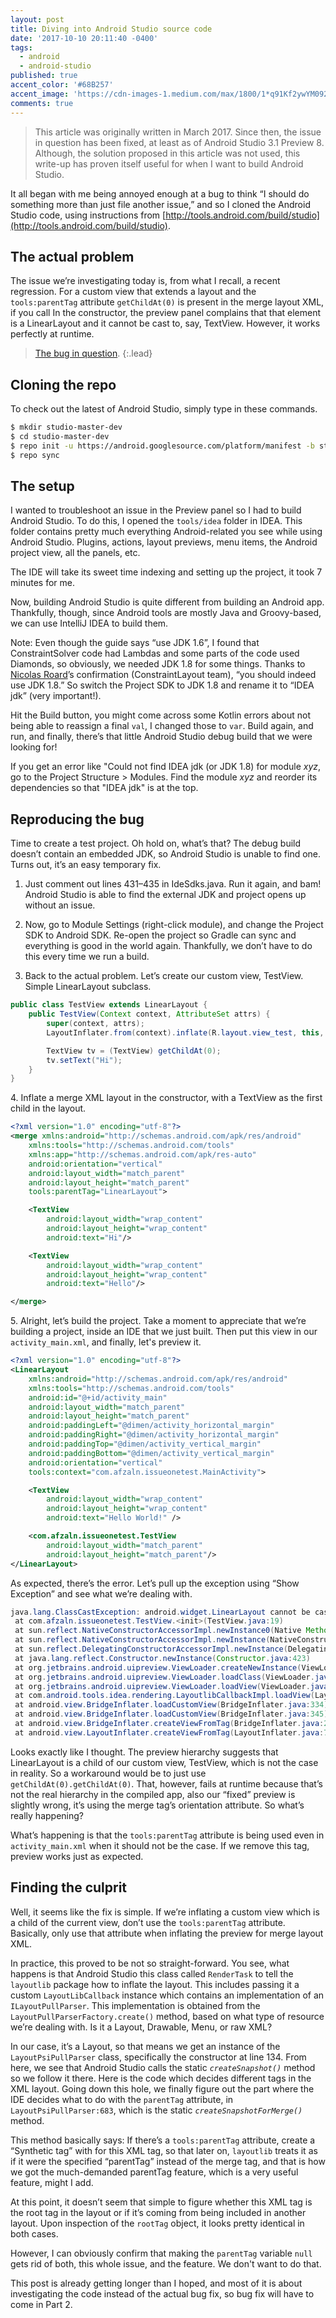 ```yaml
---
layout: post
title: Diving into Android Studio source code
date: '2017-10-10 20:11:40 -0400'
tags:
  - android
  - android-studio
published: true
accent_color: '#68B257'
accent_image: 'https://cdn-images-1.medium.com/max/1800/1*q91Kf2ywYM092vW0_VzYnA.png'
comments: true
---
```


> This article was originally written in March 2017. Since then, the issue in question has been fixed, at least as of Android Studio 3.1 Preview 8. Although, the solution proposed in this article was not used, this write-up has proven itself useful for when I want to build Android Studio.

It all began with me being annoyed enough at a bug to think “I should do something more than just file another issue,” and so I cloned the Android Studio code, using instructions from [http://tools.android.com/build/studio](http://tools.android.com/build/studio).

## The actual problem

The issue we’re investigating today is, from what I recall, a recent regression. For a custom view that extends a layout and the `tools:parentTag` attribute `getChildAt(0)` is present in the merge layout XML, if you call In the constructor, the preview panel complains that that element is a LinearLayout and it cannot be cast to, say, TextView. However, it works perfectly at runtime.

> [The bug in question](https://code.google.com/p/android/issues/detail?id=230604).
> {:.lead}

## Cloning the repo

To check out the latest of Android Studio, simply type in these commands.

```sh
$ mkdir studio-master-dev
$ cd studio-master-dev
$ repo init -u https://android.googlesource.com/platform/manifest -b studio-master-dev
$ repo sync
```

## The setup

I wanted to troubleshoot an issue in the Preview panel so I had to build Android Studio. To do this, I opened the `tools/idea` folder in IDEA. This folder contains pretty much everything Android-related you see while using Android Studio. Plugins, actions, layout previews, menu items, the Android project view, all the panels, etc.

The IDE will take its sweet time indexing and setting up the project, it took 7 minutes for me.

Now, building Android Studio is quite different from building an Android app. Thankfully, though, since Android tools are mostly Java and Groovy-based, we can use IntelliJ IDEA to build them.

Note: Even though the guide says “use JDK 1.6”, I found that ConstraintSolver code had Lambdas and some parts of the code used Diamonds, so obviously, we needed JDK 1.8 for some things. Thanks to [Nicolas Roard](https://www.reddit.com/r/androiddev/comments/5y4lil/constraintlayout_102_is_now_available/deorcrs/)’s confirmation (ConstraintLayout team), “you should indeed use JDK 1.8.” So switch the Project SDK to JDK 1.8 and rename it to “IDEA jdk” (very important!).

Hit the Build button, you might come across some Kotlin errors about not being able to reassign a final `val`, I changed those to `var`. Build again, and run, and finally, there’s that little Android Studio debug build that we were looking for!

If you get an error like "Could not find IDEA jdk (or JDK 1.8) for module _xyz_, go to the Project Structure > Modules. Find the module _xyz_ and reorder its dependencies so that "IDEA jdk" is at the top.

## Reproducing the bug

Time to create a test project. Oh hold on, what’s that? The debug build doesn’t contain an embedded JDK, so Android Studio is unable to find one. Turns out, it’s an easy temporary fix.

1.  Just comment out lines 431–435 in IdeSdks.java. Run it again, and bam! Android Studio is able to find the external JDK and project opens up without an issue.
2.  Now, go to Module Settings (right-click module), and change the Project SDK to Android SDK. Re-open the project so Gradle can sync and everything is good in the world again. Thankfully, we don’t have to do this every time we run a build.

3.  Back to the actual problem. Let’s create our custom view, TestView. Simple LinearLayout subclass.

```java
public class TestView extends LinearLayout {
    public TestView(Context context, AttributeSet attrs) {
        super(context, attrs);
        LayoutInflater.from(context).inflate(R.layout.view_test, this, true);

        TextView tv = (TextView) getChildAt(0);
        tv.setText("Hi");
    }
}
```

4\. Inflate a merge XML layout in the constructor, with a TextView as the first child in the layout.

```xml
<?xml version="1.0" encoding="utf-8"?>
<merge xmlns:android="http://schemas.android.com/apk/res/android"
    xmlns:tools="http://schemas.android.com/tools"
    xmlns:app="http://schemas.android.com/apk/res-auto"
    android:orientation="vertical"
    android:layout_width="match_parent"
    android:layout_height="match_parent"
    tools:parentTag="LinearLayout">

    <TextView
        android:layout_width="wrap_content"
        android:layout_height="wrap_content"
        android:text="Hi"/>

    <TextView
        android:layout_width="wrap_content"
        android:layout_height="wrap_content"
        android:text="Hello"/>

</merge>
```

5\. Alright, let’s build the project. Take a moment to appreciate that we’re building a project, inside an IDE that we just built. Then put this view in our `activity_main.xml`, and finally, let's preview it.

```xml
<?xml version="1.0" encoding="utf-8"?>
<LinearLayout
    xmlns:android="http://schemas.android.com/apk/res/android"
    xmlns:tools="http://schemas.android.com/tools"
    android:id="@+id/activity_main"
    android:layout_width="match_parent"
    android:layout_height="match_parent"
    android:paddingLeft="@dimen/activity_horizontal_margin"
    android:paddingRight="@dimen/activity_horizontal_margin"
    android:paddingTop="@dimen/activity_vertical_margin"
    android:paddingBottom="@dimen/activity_vertical_margin"
    android:orientation="vertical"
    tools:context="com.afzaln.issueonetest.MainActivity">

    <TextView
        android:layout_width="wrap_content"
        android:layout_height="wrap_content"
        android:text="Hello World!" />

    <com.afzaln.issueonetest.TestView
        android:layout_width="match_parent"
        android:layout_height="match_parent"/>
</LinearLayout>
```

As expected, there’s the error. Let’s pull up the exception using “Show Exception” and see what we’re dealing with.

```java
java.lang.ClassCastException: android.widget.LinearLayout cannot be cast to android.widget.TextView
 at com.afzaln.issueonetest.TestView.<init>(TestView.java:19)
 at sun.reflect.NativeConstructorAccessorImpl.newInstance0(Native Method)
 at sun.reflect.NativeConstructorAccessorImpl.newInstance(NativeConstructorAccessorImpl.java:62)
 at sun.reflect.DelegatingConstructorAccessorImpl.newInstance(DelegatingConstructorAccessorImpl.java:45)
 at java.lang.reflect.Constructor.newInstance(Constructor.java:423)
 at org.jetbrains.android.uipreview.ViewLoader.createNewInstance(ViewLoader.java:465)
 at org.jetbrains.android.uipreview.ViewLoader.loadClass(ViewLoader.java:172)
 at org.jetbrains.android.uipreview.ViewLoader.loadView(ViewLoader.java:105)
 at com.android.tools.idea.rendering.LayoutlibCallbackImpl.loadView(LayoutlibCallbackImpl.java:186)
 at android.view.BridgeInflater.loadCustomView(BridgeInflater.java:334)
 at android.view.BridgeInflater.loadCustomView(BridgeInflater.java:345)
 at android.view.BridgeInflater.createViewFromTag(BridgeInflater.java:245)
 at android.view.LayoutInflater.createViewFromTag(LayoutInflater.java:727)...
```

Looks exactly like I thought. The preview hierarchy suggests that LinearLayout is a child of our custom view, TestView, which is not the case in reality. So a workaround would be to just use `getChildAt(0).getChildAt(0)`. That, however, fails at runtime because that’s not the real hierarchy in the compiled app, also our “fixed” preview is slightly wrong, it’s using the merge tag’s orientation attribute. So what’s really happening?

What’s happening is that the `tools:parentTag` attribute is being used even in `activity_main.xml` when it should not be the case. If we remove this tag, preview works just as expected.

## Finding the culprit

Well, it seems like the fix is simple. If we’re inflating a custom view which is a child of the current view, don’t use the `tools:parentTag` attribute. Basically, only use that attribute when inflating the preview for merge layout XML.

In practice, this proved to be not so straight-forward. You see, what happens is that Android Studio this class called `RenderTask` to tell the `layoutlib` package how to inflate the
layout. This includes passing it a custom `LayoutLibCallback` instance which contains an implementation of an `ILayoutPullParser`. This implementation is obtained from the `LayoutPullParserFactory.create()` method, based on what type of resource we’re dealing with. Is it a Layout, Drawable, Menu, or raw XML?

In our case, it’s a Layout, so that means we get an instance of the `LayoutPsiPullParser` class, specifically the constructor at line 134. From here, we see that Android Studio calls the static _`createSnapshot()`_ method so we follow it there. Here is the code which decides different tags in the XML layout. Going down this hole, we finally figure out the part where the IDE decides what to do with the `parentTag` attribute, in `LayoutPsiPullParser:683`, which is
the static _`createSnapshotForMerge()`_ method.

This method basically says: If there’s a `tools:parentTag` attribute, create a “Synthetic tag” with for this XML tag, so that later on, `layoutlib` treats it as if it were the specified “parentTag” instead of the merge tag, and that is how we got the much-demanded parentTag feature, which is a very useful feature, might I add.

At this point, it doesn’t seem that simple to figure whether this XML tag is the root tag in the layout or if it’s coming from being included in another layout. Upon inspection of the `rootTag` object, it looks pretty identical in both cases.

However, I can obviously confirm that making the `parentTag` variable `null` gets rid of both, this whole issue, and the feature. We don't want to do that.

This post is already getting longer than I hoped, and most of it is about investigating the code instead of the actual bug fix, so bug fix will have to come in Part 2.

